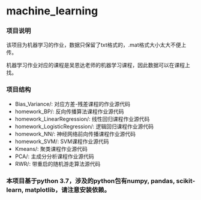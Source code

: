 # machine_learning

### 项目说明

该项目为机器学习的作业，数据只保留了txt格式的，.mat格式大小太大不便上传。

机器学习作业对应的课程是吴恩达老师的机器学习课程，因此数据可以在课程上找。

### 项目结构

- Bias_Variance/: 对应方差-残差课程的作业源代码
- homework_BP/: 反向传播算法课程作业源代码
- homework_LinearRegression/: 线性回归课程作业源代码
- homework_LogisticRegression/: 逻辑回归课程作业源代码
- homework_NN/: 神经网络前向传播课程作业源代码
- homework_SVM/: SVM课程作业源代码
- Kmeans/: 聚类课程作业源代码
- PCA/: 主成分分析课程作业源代码
- RWR/: 带重启的随机游走算法源代码

### 本项目基于python 3.7，涉及的python包有numpy, pandas, scikit-learn, matplotlib，请注意安装依赖。